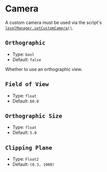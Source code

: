 # Camera

A custom camera must be used via the script's [`levelManager.setCustomCamera()`](https://github.com/Withered-Flower-0422/BST/blob/main/_Typings/gameApi/modules/levelManager.d.ts).

## `Orthographic`

- Type: `bool`
- Default: `false`

Whether to use an orthographic view.

## `Field of View`<badge text="Orthographic View = false" />

- Type: `float`
- Default: `60.0`

## `Orthographic Size`<badge text="Orthographic View = true" />

- Type: `float`
- Default: `5.0`

## `Clipping Plane`

- Type: `Float2`
- Default: `(0.3, 1000)`
